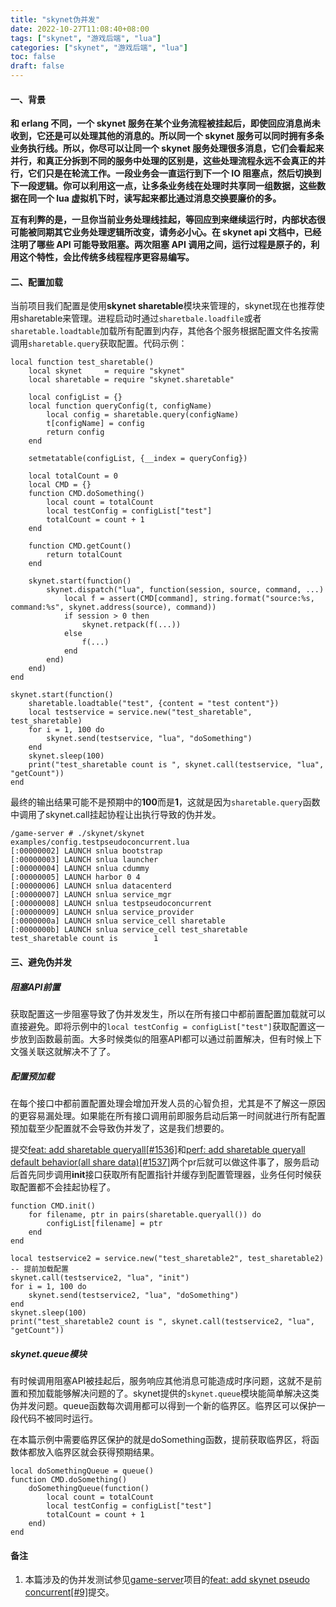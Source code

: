 ```yaml
---
title: "skynet伪并发"
date: 2022-10-27T11:08:40+08:00
tags: ["skynet", "游戏后端", "lua"]
categories: ["skynet", "游戏后端", "lua"]
toc: false
draft: false
---
```


#### 一、背景
**和 erlang 不同，一个 skynet 服务在某个业务流程被挂起后，即使回应消息尚未收到，它还是可以处理其他的消息的。所以同一个 skynet 服务可以同时拥有多条业务执行线。所以，你尽可以让同一个 skynet 服务处理很多消息，它们会看起来并行，和真正分拆到不同的服务中处理的区别是，这些处理流程永远不会真正的并行，它们只是在轮流工作。一段业务会一直运行到下一个 IO 阻塞点，然后切换到下一段逻辑。你可以利用这一点，让多条业务线在处理时共享同一组数据，这些数据在同一个 lua 虚拟机下时，读写起来都比通过消息交换要廉价的多。**

**互有利弊的是，一旦你当前业务处理线挂起，等回应到来继续运行时，内部状态很可能被同期其它业务处理逻辑所改变，请务必小心。在 skynet api 文档中，已经注明了哪些 API 可能导致阻塞。两次阻塞 API 调用之间，运行过程是原子的，利用这个特性，会比传统多线程程序更容易编写。**

#### 二、配置加载
当前项目我们配置是使用**skynet sharetable**模块来管理的，skynet现在也推荐使用sharetable来管理。进程启动时通过`sharetbale.loadfile`或者`sharetable.loadtable`加载所有配置到内存，其他各个服务根据配置文件名按需调用`sharetable.query`获取配置。代码示例：
~~~
local function test_sharetable()
    local skynet     = require "skynet"
    local sharetable = require "skynet.sharetable"

    local configList = {}
    local function queryConfig(t, configName)
        local config = sharetable.query(configName)
        t[configName] = config
        return config
    end
    
    setmetatable(configList, {__index = queryConfig})
    
    local totalCount = 0
    local CMD = {}
    function CMD.doSomething()
        local count = totalCount
        local testConfig = configList["test"]
        totalCount = count + 1
    end

    function CMD.getCount()
        return totalCount
    end
    
    skynet.start(function()
        skynet.dispatch("lua", function(session, source, command, ...)
            local f = assert(CMD[command], string.format("source:%s, command:%s", skynet.address(source), command))
            if session > 0 then
                skynet.retpack(f(...))
            else
                f(...)
            end
        end)
    end)
end

skynet.start(function()
    sharetable.loadtable("test", {content = "test content"})
    local testservice = service.new("test_sharetable", test_sharetable)
    for i = 1, 100 do
        skynet.send(testservice, "lua", "doSomething")
    end
    skynet.sleep(100)
    print("test_sharetable count is ", skynet.call(testservice, "lua", "getCount"))
end
~~~

最终的输出结果可能不是预期中的**100**而是**1**，这就是因为`sharetable.query`函数中调用了skynet.call挂起协程让出执行导致的伪并发。
~~~
/game-server # ./skynet/skynet examples/config.testpseudoconcurrent.lua 
[:00000002] LAUNCH snlua bootstrap
[:00000003] LAUNCH snlua launcher
[:00000004] LAUNCH snlua cdummy
[:00000005] LAUNCH harbor 0 4
[:00000006] LAUNCH snlua datacenterd
[:00000007] LAUNCH snlua service_mgr
[:00000008] LAUNCH snlua testpseudoconcurrent
[:00000009] LAUNCH snlua service_provider
[:0000000a] LAUNCH snlua service_cell sharetable
[:0000000b] LAUNCH snlua service_cell test_sharetable
test_sharetable count is        1
~~~

#### 三、避免伪并发
##### 阻塞API前置
获取配置这一步阻塞导致了伪并发发生，所以在所有接口中都前置配置加载就可以直接避免。即将示例中的`local testConfig = configList["test"]`获取配置这一步放到函数最前面。大多时候类似的阻塞API都可以通过前置解决，但有时候上下文强关联这就解决不了了。

##### 配置预加载
在每个接口中都前置配置处理会增加开发人员的心智负担，尤其是不了解这一原因的更容易漏处理。如果能在所有接口调用前即服务启动后第一时间就进行所有配置预加载至少配置就不会导致伪并发了，这是我们想要的。

提交[feat: add sharetable queryall[#1536]](https://github.com/cloudwu/skynet/pull/1536)和[perf: add sharetable queryall default behavior(all share data)[#1537]](https://github.com/cloudwu/skynet/pull/1537)两个pr后就可以做这件事了，服务启动后首先同步调用**init**接口获取所有配置指针并缓存到配置管理器，业务任何时候获取配置都不会挂起协程了。
~~~
function CMD.init()
    for filename, ptr in pairs(sharetable.queryall()) do
        configList[filename] = ptr
    end
end

local testservice2 = service.new("test_sharetable2", test_sharetable2)
-- 提前加载配置
skynet.call(testservice2, "lua", "init")
for i = 1, 100 do
    skynet.send(testservice2, "lua", "doSomething")
end
skynet.sleep(100)
print("test_sharetable2 count is ", skynet.call(testservice2, "lua", "getCount"))
~~~

##### skynet.queue模块
有时候调用阻塞API被挂起后，服务响应其他消息可能造成时序问题，这就不是前置和预加载能够解决问题的了。skynet提供的`skynet.queue`模块能简单解决这类伪并发问题。queue函数每次调用都可以得到一个新的临界区。临界区可以保护一段代码不被同时运行。

在本篇示例中需要临界区保护的就是doSomething函数，提前获取临界区，将函数体都放入临界区就会获得预期结果。
~~~
local doSomethingQueue = queue()
function CMD.doSomething()
    doSomethingQueue(function()
        local count = totalCount
        local testConfig = configList["test"]
        totalCount = count + 1
    end)
end
~~~

#### 备注
1. 本篇涉及的伪并发测试参见[game-server](https://github.com/JieTrancender/game-server)项目的[feat: add skynet pseudo concurrent[#9]](https://github.com/JieTrancender/game-server/pull/9)提交。

